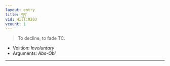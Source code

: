 ```yaml
---
layout: entry
title: གུད་
vid: Hill:0203
vcount: 1
---
```

> To decline, to fade TC\.

* Volition: _Involuntary_
* Arguments: _Abs-Obl_

---


